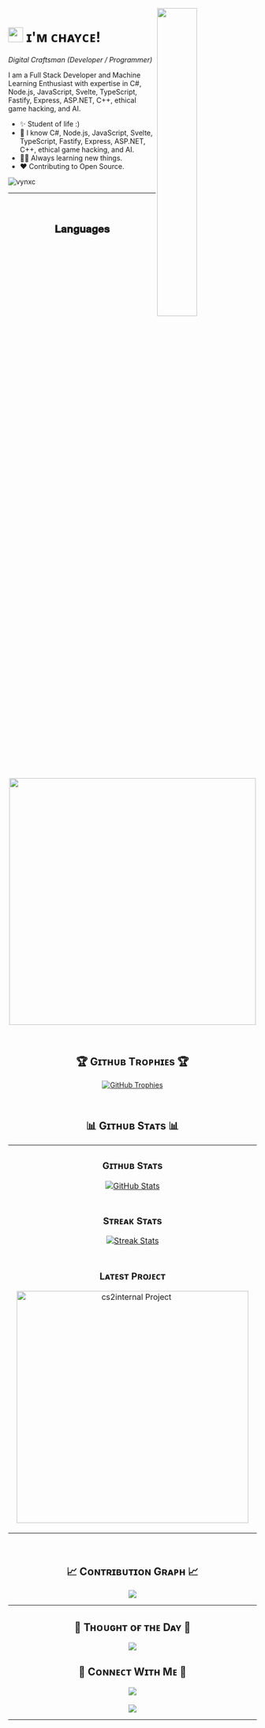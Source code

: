 [//]: # (<!--Banner-->)

[//]: # (![vynxc Banner Image]&#40;https://github.com/vynxc/vynxc/blob/main/banner.png&#41;)

<!--Night Owl image-->
<div>
  <img align="right" width="40%" src="https://owlbertsio-resized.s3.amazonaws.com/Popper.psd.full.png">
</div>

<!--Header Name-->

# <img src="https://emojis.slackmojis.com/emojis/images/1531849430/4246/blob-sunglasses.gif?1531849430" width="30"/> ɪ'ᴍ ᴄʜᴀʏᴄᴇ!

*Digital Craftsman (Developer / Programmer)*
<br />

<!--Start Intro-->               
<p align="left">I am a Full Stack Developer and Machine Learning Enthusiast with expertise in C#, Node.js, JavaScript, Svelte, TypeScript, Fastify, Express, ASP.NET, C++, ethical game hacking, and AI.</p>

- ✨ Student of life :)
- 🌱 I know C#, Node.js, JavaScript, Svelte, TypeScript, Fastify, Express, ASP.NET, C++, ethical game hacking, and AI.
- 💁‍♂️ Always learning new things.
- ❤ Contributing to Open Source.

<!--End Intro-->


<!--Profile Count Badge-->
<p align="left">
  <img src="https://komarev.com/ghpvc/?username=vynxc&label=Profile%20views&color=770677&style=for-the-badge&logo=star" alt="vynxc" style="padding-right:20px;" />
</p>

---
<br />

<!--Languages and Tools Section-->       
<h2 align="center">𝐋𝐚𝐧𝐠𝐮𝐚𝐠𝐞𝐬</h2>
<p align="center">
<img width="500px"  src="https://skillicons.dev/icons?i=cs,nodejs,js,svelte,bun,typescript,cpp"  />
</p>
<br />
<!--End Languages and Tools Section-->



<!--Trophies Section-->   
<h2 align="center">🏆 Gɪᴛʜᴜʙ Tʀᴏᴘʜɪᴇs 🏆</h2>
<p align="center">
  <a href="https://github.com/vynxc/github-profile-trophy">
    <img src="https://github-profile-trophy.vercel.app/?username=vynxc&row=2&column=6&margin-w=20&margin-h=20" alt="GitHub Trophies">
  </a>
</p>
<br />

<!--Github stats Table--> 
<h2 align="center">📊 Gɪᴛʜᴜʙ Sᴛᴀᴛs 📊</h2>

<table align="center" width="100%">
  <tr>
    <td width="50%">
      <h3 align="center"><strong>Gɪᴛʜᴜʙ Sᴛᴀᴛs</strong></h3>
      <p align="center">
        <a href="https://github.com/vynxc">
          <img align="center" src="https://github-readme-stats.vercel.app/api?username=vynxc&count_private=true&show_icons=true&theme=nightowl" alt="GitHub Stats" />
        </a>
      </p>
    </td>
  <tr>
    <td width="50%">
      <h3 align="center"><strong>Sᴛʀᴇᴀᴋ Sᴛᴀᴛs</strong></h3>
      <p align="center">
        <a href="https://github.com/vynxc">
          <img align="center" src="https://streak-stats.demolab.com?user=vynxc&theme=nightowl" alt="Streak Stats" />
        </a>
      </p>
    </td>
  </tr>
  <tr>
    <td width="50%">
      <h3 align="center"><strong>Lᴀᴛᴇsᴛ Pʀᴏᴊᴇᴄᴛ</strong></h3>
      <p align="center">
        <a href="https://github.com/vynxc/cs2internal">
          <img align="center" width="470" src="https://github-readme-stats.vercel.app/api/pin/?username=vynxc&repo=cs2internal&theme=nightowl&show_owner=true" alt="cs2internal Project" />
        </a>
      </p>
    </td>
  </tr>
</table>
<br />

<!--Contribution Graph-->
<h2 align="center">📈 Cᴏɴᴛʀɪʙᴜᴛɪᴏɴ Gʀᴀᴘʜ 📈</h2>
<div align="center">
    <img src="https://github-readme-activity-graph.vercel.app/graph?username=vynxc&bg_color=011627&color=79d3c3&line=c792ea&point=ffeb95&area=true&hide_border=false" border-radius="15">
</div>

---

<!--Dynamic Quote card updated everyday at 12 PM--> 
<h2 align="center">🌟 Tʜᴏᴜɢʜᴛ ᴏғ ᴛʜᴇ Dᴀʏ 🌟</h2>

<!--STARTS_HERE_QUOTE_CARD-->
<p align="center">
    <img src="https://readme-daily-quotes.vercel.app/api?theme=dark&bg_color=011627&author_color=ffeb95">
</p>
<!--ENDS_HERE_QUOTE_CARD-->


<!--Contact Section--> 

<h2 align="center">🤝 Cᴏɴɴᴇᴄᴛ Wɪᴛʜ Mᴇ 🤝 </h2>
<div align="center">


<a href="https://discordapp.com/users/911937892471959552" target="_blank">
<img src="https://img.shields.io/badge/Discord-9580FF?style=for-the-badge&logo=discord&logoColor=white" style="margin-bottom: 5px;" />
</a>
</div>

<!--Footer--> 
<p align="center">
  <img src="https://capsule-render.vercel.app/api?type=waving&color=gradient&height=65&section=footer"/>
</p>

------
